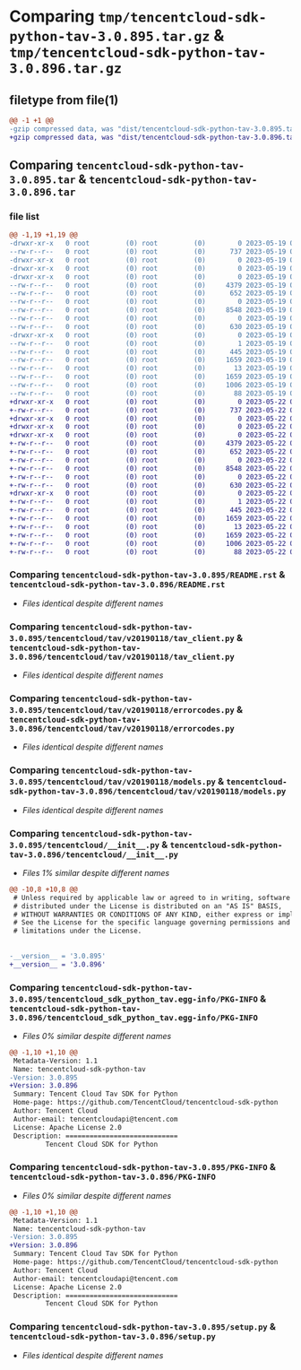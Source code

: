 # Comparing `tmp/tencentcloud-sdk-python-tav-3.0.895.tar.gz` & `tmp/tencentcloud-sdk-python-tav-3.0.896.tar.gz`

## filetype from file(1)

```diff
@@ -1 +1 @@
-gzip compressed data, was "dist/tencentcloud-sdk-python-tav-3.0.895.tar", last modified: Fri May 19 03:00:09 2023, max compression
+gzip compressed data, was "dist/tencentcloud-sdk-python-tav-3.0.896.tar", last modified: Mon May 22 00:32:24 2023, max compression
```

## Comparing `tencentcloud-sdk-python-tav-3.0.895.tar` & `tencentcloud-sdk-python-tav-3.0.896.tar`

### file list

```diff
@@ -1,19 +1,19 @@
-drwxr-xr-x   0 root         (0) root         (0)        0 2023-05-19 03:00:09.000000 tencentcloud-sdk-python-tav-3.0.895/
--rw-r--r--   0 root         (0) root         (0)      737 2023-05-19 03:00:08.000000 tencentcloud-sdk-python-tav-3.0.895/README.rst
-drwxr-xr-x   0 root         (0) root         (0)        0 2023-05-19 03:00:09.000000 tencentcloud-sdk-python-tav-3.0.895/tencentcloud/
-drwxr-xr-x   0 root         (0) root         (0)        0 2023-05-19 03:00:09.000000 tencentcloud-sdk-python-tav-3.0.895/tencentcloud/tav/
-drwxr-xr-x   0 root         (0) root         (0)        0 2023-05-19 03:00:09.000000 tencentcloud-sdk-python-tav-3.0.895/tencentcloud/tav/v20190118/
--rw-r--r--   0 root         (0) root         (0)     4379 2023-05-19 03:00:08.000000 tencentcloud-sdk-python-tav-3.0.895/tencentcloud/tav/v20190118/tav_client.py
--rw-r--r--   0 root         (0) root         (0)      652 2023-05-19 03:00:08.000000 tencentcloud-sdk-python-tav-3.0.895/tencentcloud/tav/v20190118/errorcodes.py
--rw-r--r--   0 root         (0) root         (0)        0 2023-05-19 03:00:08.000000 tencentcloud-sdk-python-tav-3.0.895/tencentcloud/tav/v20190118/__init__.py
--rw-r--r--   0 root         (0) root         (0)     8548 2023-05-19 03:00:08.000000 tencentcloud-sdk-python-tav-3.0.895/tencentcloud/tav/v20190118/models.py
--rw-r--r--   0 root         (0) root         (0)        0 2023-05-19 03:00:08.000000 tencentcloud-sdk-python-tav-3.0.895/tencentcloud/tav/__init__.py
--rw-r--r--   0 root         (0) root         (0)      630 2023-05-19 03:00:08.000000 tencentcloud-sdk-python-tav-3.0.895/tencentcloud/__init__.py
-drwxr-xr-x   0 root         (0) root         (0)        0 2023-05-19 03:00:09.000000 tencentcloud-sdk-python-tav-3.0.895/tencentcloud_sdk_python_tav.egg-info/
--rw-r--r--   0 root         (0) root         (0)        1 2023-05-19 03:00:09.000000 tencentcloud-sdk-python-tav-3.0.895/tencentcloud_sdk_python_tav.egg-info/dependency_links.txt
--rw-r--r--   0 root         (0) root         (0)      445 2023-05-19 03:00:09.000000 tencentcloud-sdk-python-tav-3.0.895/tencentcloud_sdk_python_tav.egg-info/SOURCES.txt
--rw-r--r--   0 root         (0) root         (0)     1659 2023-05-19 03:00:09.000000 tencentcloud-sdk-python-tav-3.0.895/tencentcloud_sdk_python_tav.egg-info/PKG-INFO
--rw-r--r--   0 root         (0) root         (0)       13 2023-05-19 03:00:09.000000 tencentcloud-sdk-python-tav-3.0.895/tencentcloud_sdk_python_tav.egg-info/top_level.txt
--rw-r--r--   0 root         (0) root         (0)     1659 2023-05-19 03:00:09.000000 tencentcloud-sdk-python-tav-3.0.895/PKG-INFO
--rw-r--r--   0 root         (0) root         (0)     1006 2023-05-19 03:00:08.000000 tencentcloud-sdk-python-tav-3.0.895/setup.py
--rw-r--r--   0 root         (0) root         (0)       88 2023-05-19 03:00:09.000000 tencentcloud-sdk-python-tav-3.0.895/setup.cfg
+drwxr-xr-x   0 root         (0) root         (0)        0 2023-05-22 00:32:24.000000 tencentcloud-sdk-python-tav-3.0.896/
+-rw-r--r--   0 root         (0) root         (0)      737 2023-05-22 00:32:24.000000 tencentcloud-sdk-python-tav-3.0.896/README.rst
+drwxr-xr-x   0 root         (0) root         (0)        0 2023-05-22 00:32:24.000000 tencentcloud-sdk-python-tav-3.0.896/tencentcloud/
+drwxr-xr-x   0 root         (0) root         (0)        0 2023-05-22 00:32:24.000000 tencentcloud-sdk-python-tav-3.0.896/tencentcloud/tav/
+drwxr-xr-x   0 root         (0) root         (0)        0 2023-05-22 00:32:24.000000 tencentcloud-sdk-python-tav-3.0.896/tencentcloud/tav/v20190118/
+-rw-r--r--   0 root         (0) root         (0)     4379 2023-05-22 00:32:24.000000 tencentcloud-sdk-python-tav-3.0.896/tencentcloud/tav/v20190118/tav_client.py
+-rw-r--r--   0 root         (0) root         (0)      652 2023-05-22 00:32:24.000000 tencentcloud-sdk-python-tav-3.0.896/tencentcloud/tav/v20190118/errorcodes.py
+-rw-r--r--   0 root         (0) root         (0)        0 2023-05-22 00:32:24.000000 tencentcloud-sdk-python-tav-3.0.896/tencentcloud/tav/v20190118/__init__.py
+-rw-r--r--   0 root         (0) root         (0)     8548 2023-05-22 00:32:24.000000 tencentcloud-sdk-python-tav-3.0.896/tencentcloud/tav/v20190118/models.py
+-rw-r--r--   0 root         (0) root         (0)        0 2023-05-22 00:32:24.000000 tencentcloud-sdk-python-tav-3.0.896/tencentcloud/tav/__init__.py
+-rw-r--r--   0 root         (0) root         (0)      630 2023-05-22 00:32:24.000000 tencentcloud-sdk-python-tav-3.0.896/tencentcloud/__init__.py
+drwxr-xr-x   0 root         (0) root         (0)        0 2023-05-22 00:32:24.000000 tencentcloud-sdk-python-tav-3.0.896/tencentcloud_sdk_python_tav.egg-info/
+-rw-r--r--   0 root         (0) root         (0)        1 2023-05-22 00:32:24.000000 tencentcloud-sdk-python-tav-3.0.896/tencentcloud_sdk_python_tav.egg-info/dependency_links.txt
+-rw-r--r--   0 root         (0) root         (0)      445 2023-05-22 00:32:24.000000 tencentcloud-sdk-python-tav-3.0.896/tencentcloud_sdk_python_tav.egg-info/SOURCES.txt
+-rw-r--r--   0 root         (0) root         (0)     1659 2023-05-22 00:32:24.000000 tencentcloud-sdk-python-tav-3.0.896/tencentcloud_sdk_python_tav.egg-info/PKG-INFO
+-rw-r--r--   0 root         (0) root         (0)       13 2023-05-22 00:32:24.000000 tencentcloud-sdk-python-tav-3.0.896/tencentcloud_sdk_python_tav.egg-info/top_level.txt
+-rw-r--r--   0 root         (0) root         (0)     1659 2023-05-22 00:32:24.000000 tencentcloud-sdk-python-tav-3.0.896/PKG-INFO
+-rw-r--r--   0 root         (0) root         (0)     1006 2023-05-22 00:32:24.000000 tencentcloud-sdk-python-tav-3.0.896/setup.py
+-rw-r--r--   0 root         (0) root         (0)       88 2023-05-22 00:32:24.000000 tencentcloud-sdk-python-tav-3.0.896/setup.cfg
```

### Comparing `tencentcloud-sdk-python-tav-3.0.895/README.rst` & `tencentcloud-sdk-python-tav-3.0.896/README.rst`

 * *Files identical despite different names*

### Comparing `tencentcloud-sdk-python-tav-3.0.895/tencentcloud/tav/v20190118/tav_client.py` & `tencentcloud-sdk-python-tav-3.0.896/tencentcloud/tav/v20190118/tav_client.py`

 * *Files identical despite different names*

### Comparing `tencentcloud-sdk-python-tav-3.0.895/tencentcloud/tav/v20190118/errorcodes.py` & `tencentcloud-sdk-python-tav-3.0.896/tencentcloud/tav/v20190118/errorcodes.py`

 * *Files identical despite different names*

### Comparing `tencentcloud-sdk-python-tav-3.0.895/tencentcloud/tav/v20190118/models.py` & `tencentcloud-sdk-python-tav-3.0.896/tencentcloud/tav/v20190118/models.py`

 * *Files identical despite different names*

### Comparing `tencentcloud-sdk-python-tav-3.0.895/tencentcloud/__init__.py` & `tencentcloud-sdk-python-tav-3.0.896/tencentcloud/__init__.py`

 * *Files 1% similar despite different names*

```diff
@@ -10,8 +10,8 @@
 # Unless required by applicable law or agreed to in writing, software
 # distributed under the License is distributed on an "AS IS" BASIS,
 # WITHOUT WARRANTIES OR CONDITIONS OF ANY KIND, either express or implied.
 # See the License for the specific language governing permissions and
 # limitations under the License.
 
 
-__version__ = '3.0.895'
+__version__ = '3.0.896'
```

### Comparing `tencentcloud-sdk-python-tav-3.0.895/tencentcloud_sdk_python_tav.egg-info/PKG-INFO` & `tencentcloud-sdk-python-tav-3.0.896/tencentcloud_sdk_python_tav.egg-info/PKG-INFO`

 * *Files 0% similar despite different names*

```diff
@@ -1,10 +1,10 @@
 Metadata-Version: 1.1
 Name: tencentcloud-sdk-python-tav
-Version: 3.0.895
+Version: 3.0.896
 Summary: Tencent Cloud Tav SDK for Python
 Home-page: https://github.com/TencentCloud/tencentcloud-sdk-python
 Author: Tencent Cloud
 Author-email: tencentcloudapi@tencent.com
 License: Apache License 2.0
 Description: ============================
         Tencent Cloud SDK for Python
```

### Comparing `tencentcloud-sdk-python-tav-3.0.895/PKG-INFO` & `tencentcloud-sdk-python-tav-3.0.896/PKG-INFO`

 * *Files 0% similar despite different names*

```diff
@@ -1,10 +1,10 @@
 Metadata-Version: 1.1
 Name: tencentcloud-sdk-python-tav
-Version: 3.0.895
+Version: 3.0.896
 Summary: Tencent Cloud Tav SDK for Python
 Home-page: https://github.com/TencentCloud/tencentcloud-sdk-python
 Author: Tencent Cloud
 Author-email: tencentcloudapi@tencent.com
 License: Apache License 2.0
 Description: ============================
         Tencent Cloud SDK for Python
```

### Comparing `tencentcloud-sdk-python-tav-3.0.895/setup.py` & `tencentcloud-sdk-python-tav-3.0.896/setup.py`

 * *Files identical despite different names*

